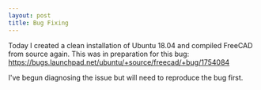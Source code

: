 ```yaml
---
layout: post
title: Bug Fixing
---
```


Today I created a clean installation of Ubuntu 18.04 and compiled FreeCAD from source again. This was in preparation for this bug: https://bugs.launchpad.net/ubuntu/+source/freecad/+bug/1754084

I've begun diagnosing the issue but will need to reproduce the bug first.

